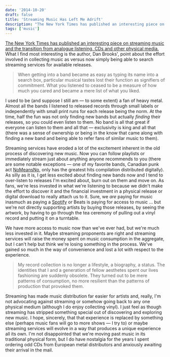 ```yaml
---
date: '2014-10-20'
draft: false
title: 'Streaming Music Has Left Me Adrift'
description: "The New York Times has published an interesting piece on streaming music and the transition from analogue listening, CDs and other physical media. What I find most interesting is the author, Dan Brooks', point about the effort involved in collecting music as versus now simply being able to search streaming services for available releases."
tags: ['music']
---
```


[The New York Times has published an interesting piece on streaming music and the transition from analogue listening, CDs and other physical media.](http://www.nytimes.com/2014/10/19/magazine/streaming-music-has-left-me-adrift.html) What I find most interesting is the author, Dan Brooks', point about the effort involved in collecting music as versus now simply being able to search streaming services for available releases.<!-- excerpt -->

> When getting into a band became as easy as typing its name into a search box, particular musical tastes lost their function as signifiers of commitment. What you listened to ceased to be a measure of how much you cared and became a mere list of what you liked.

I used to be (and suppose I still am — to some extent) a fan of heavy metal. Almost all the bands I listened to released records through small labels or independently with small print runs for each release being the norm. At the time, half the fun was not only finding new bands but actually _finding_ their releases, so you could even listen to them. No band is all that great if everyone can listen to them and all that — exclusivity is king and all that (there was a sense of ownership or being in the know that came along with finding a new band and being able to refer fans of similar music to them).

Streaming services have eroded a lot of the excitement inherent in the old process of discovering new music. Now you can follow playlists or immediately stream just about anything anyone recommends to you (there are some notable exceptions — one of my favorite bands, Canadian punk act [NoMeansNo](http://www.nomeanswhatever.com), only has the greatest hits compilation distributed digitally). As silly as it is, I get less excited about finding new bands now and I tend to over-listen to releases I'm excited about, burn out on them and move on. As fans, we're less invested in what we're listening to because we didn't make the effort to discover it and the financial investment in a physical release or digital download to really attach us to it. Sure, we _are_ paying for music inasmuch as paying a [Spotify](http://spotify.com) or Beats is paying for access to music ... but we're not directly supporting artists by buying those releases, by seeing the artwork, by having to go through the tea ceremony of pulling out a vinyl record and putting it on a turntable.

We have more access to music now than we've ever had, but we're much less invested in it. Maybe streaming proponents are right and streaming services will raise the money spent on music consumption in the aggregate, but I can't help but think we're losing something in the process. We've gained so much in the way of convenience and lost a lot with respect to the experience.

> My record collection is no longer a lifestyle, a biography, a status. The identities that I and a generation of fellow aesthetes spent our lives fashioning are suddenly obsolete. They turned out to be mere patterns of consumption, no more resilient than the patterns of production that provoked them.

Streaming has made music distribution far easier for artists and, really, I'm not advocating against streaming or somehow going back to any one physical medium (although I do enjoy collecting vinyl). I just feel as though streaming has stripped something special out of discovering and exploring new music. I hope, sincerely, that that experience is replaced by something else (perhaps music fans will go to more shows — I try to) or maybe streaming services will evolve in a way that produces a unique experience all its own. I'm not disappointed that we're moving past music in its traditional physical form, but I do have nostalgia for the years I spent ordering odd CDs from European metal distributors and anxiously awaiting their arrival in the mail.
